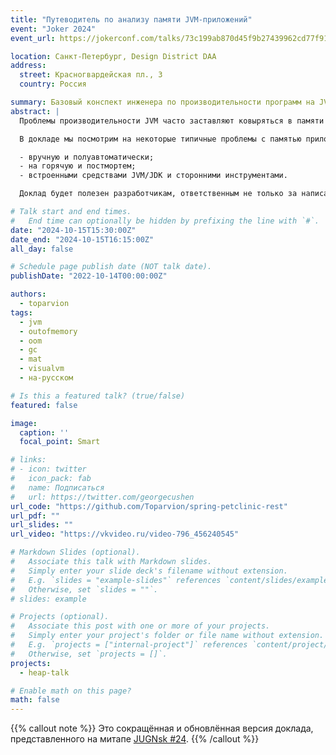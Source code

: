 ```yaml
---
title: "Путеводитель по анализу памяти JVM-приложений"
event: "Joker 2024"
event_url: https://jokerconf.com/talks/73c199ab870d45f9b27439962cd77f91/

location: Санкт-Петербург, Design District DAA
address:
  street: Красногвардейская пл., 3
  country: Россия

summary: Базовый конспект инженера по производительности программ на JVM
abstract: |
  Проблемы производительности JVM часто заставляют ковыряться в памяти приложения: то общие метрики надо посмотреть, а то и залезть в самую глубь за тем самым байтом. И хорошо бы знать заранее, где, что и как можно найти, а не судорожно гуглить и перебирать варианты, когда на production уже пригорело…

  В докладе мы посмотрим на некоторые типичные проблемы с памятью приложений на HotSpot JVM и подходящие им способы анализа:

  - вручную и полуавтоматически;
  - на горячую и постмортем;
  - встроенными средствами JVM/JDK и сторонними инструментами.

  Доклад будет полезен разработчикам, ответственным не только за написание кода, но и за его производительность "в бою", а также инженерам по мониторингу и работе с инцидентами на production.

# Talk start and end times.
#   End time can optionally be hidden by prefixing the line with `#`.
date: "2024-10-15T15:30:00Z"
date_end: "2024-10-15T16:15:00Z"
all_day: false

# Schedule page publish date (NOT talk date).
publishDate: "2022-10-14T00:00:00Z"

authors:
  - toparvion
tags:
  - jvm
  - outofmemory
  - oom
  - gc
  - mat
  - visualvm
  - на-русском

# Is this a featured talk? (true/false)
featured: false

image:
  caption: ''
  focal_point: Smart

# links:
# - icon: twitter
#   icon_pack: fab
#   name: Подписаться
#   url: https://twitter.com/georgecushen
url_code: "https://github.com/Toparvion/spring-petclinic-rest"
url_pdf: ""
url_slides: ""
url_video: "https://vkvideo.ru/video-796_456240545"

# Markdown Slides (optional).
#   Associate this talk with Markdown slides.
#   Simply enter your slide deck's filename without extension.
#   E.g. `slides = "example-slides"` references `content/slides/example-slides.md`.
#   Otherwise, set `slides = ""`.
# slides: example

# Projects (optional).
#   Associate this post with one or more of your projects.
#   Simply enter your project's folder or file name without extension.
#   E.g. `projects = ["internal-project"]` references `content/project/deep-learning/index.md`.
#   Otherwise, set `projects = []`.
projects:
  - heap-talk

# Enable math on this page?
math: false
---
```


{{% callout note %}}
Это сокращённая и обновлённая версия доклада, представленного на митапе [JUGNsk #24](/event/2024/jugnsk/).
{{% /callout %}}
